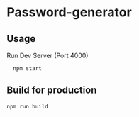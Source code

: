 # Password-generator


## Usage

Run Dev Server (Port 4000)

```
  npm start
```

## Build for production

```
npm run build
```
